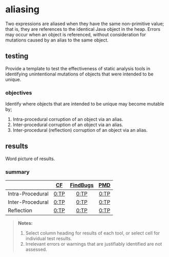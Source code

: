 # aliasing
Two expressions are aliased when they have the same non-primitive value; that is, they are references to the identical Java object in the heap. Errors may occur when an object is referenced, without consideration for mutations caused by an alias to the same object.

## testing
Provide a template to test the effectiveness of static analysis tools in identifying unintentional mutations of objects that were intended to be unique.

### objectives
Identify where objects that are intended to be unique may become mutable by;
1. Intra-procedural corruption of an object via an alias.
2. Inter-procedural corruption of an object via an alias.
3. Inter-procedural (reflection) corruption of an object via an alias.


## results

Word picture of results.

### summary

| | [CF](https://github.com/michaelemery/staticanalysis/blob/master/checker/aliasing/checkerframework.md) | [FindBugs](https://github.com/michaelemery/staticanalysis/blob/master/checker/aliasing/findbugs.md) | [PMD](https://github.com/michaelemery/staticanalysis/blob/master/checker/aliasing/pmd.md) |
| --- | :---: | :---: | :---: |
| Intra-Procedural | [0:TP](https://github.com/michaelemery/staticanalysis/blob/master/checker/aliasing/checkerframework.md#intra-procedural) | [0:TP](https://github.com/michaelemery/staticanalysis/blob/master/checker/aliasing/findbugs.md#intra-procedural) | [0:TP](https://github.com/michaelemery/staticanalysis/blob/master/checker/aliasing/pmd.md#intra-procedural) |
| Inter-Procedural | [0:TP](https://github.com/michaelemery/staticanalysis/blob/master/checker/aliasing/checkerframework.md#inter-procedural) | [0:TP](https://github.com/michaelemery/staticanalysis/blob/master/checker/aliasing/findbugs.md#inter-procedural) | [0:TP](https://github.com/michaelemery/staticanalysis/blob/master/checker/aliasing/pmd.md#inter-procedural) |
| Reflection | [0:TP](https://github.com/michaelemery/staticanalysis/blob/master/checker/aliasing/checkerframework.md#reflection) | [0:TP](https://github.com/michaelemery/staticanalysis/blob/master/checker/aliasing/findbugs.md#reflection) | [0:TP](https://github.com/michaelemery/staticanalysis/blob/master/checker/aliasing/pmd.md#reflection)|

> **Notes:** <br>
> 1. Select column heading for results of each tool, or select cell for individual test results.
> 2. Irrelevant errors or warnings that are justifiably identified are not assessed.